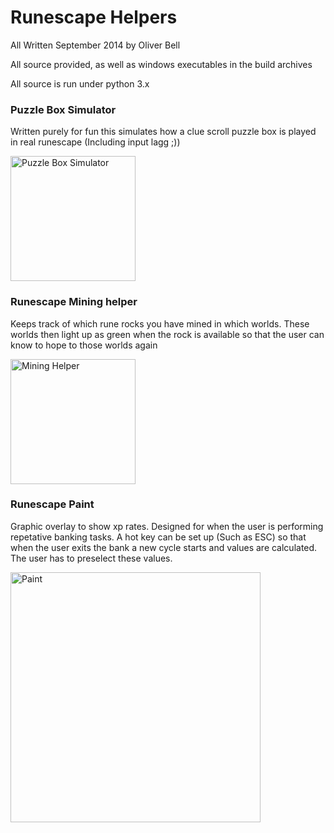 # Runescape Helpers

All Written September 2014 by Oliver Bell

All source provided, as well as windows executables in the build archives

All source is run under python 3.x

### Puzzle Box Simulator

Written purely for fun this simulates how a clue scroll puzzle box is played in real runescape (Including input lagg ;))

<img src="https://github.com/freshollie/RunescapePrograms/raw/master/screenshots/puzzle_box_simulator.PNG" alt="Puzzle Box Simulator" width="200"/>

### Runescape Mining helper

Keeps track of which rune rocks you have mined in which worlds. These worlds then light up as green when the rock is available so that the user can know to hope to those worlds again

<img src="https://github.com/freshollie/RunescapePrograms/raw/master/screenshots/runescape_mining_helper.PNG" alt="Mining Helper" width="200"/>

### Runescape Paint

Graphic overlay to show xp rates. Designed for when the user is performing repetative banking tasks. A hot key can be set up (Such as ESC) so that when the user exits the bank a new cycle starts and values are calculated. The user has to preselect these values.

<img src="https://github.com/freshollie/RunescapePrograms/raw/master/screenshots/runescape_paint.PNG" alt="Paint" width="400"/>

